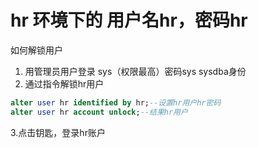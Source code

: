 # hr 环境下的 用户名hr，密码hr
如何解锁用户
1. 用管理员用户登录 sys（权限最高）密码sys sysdba身份
2. 通过指令解锁hr用户
```sql
alter user hr identified by hr;--设置hr用户hr密码
alter user hr account unlock;--结果hr用户
```
3.点击钥匙，登录hr账户
